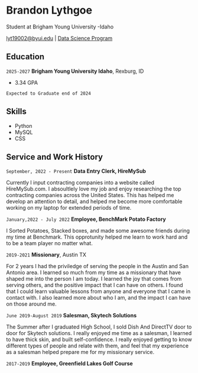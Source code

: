 
# Brandon Lythgoe
Student at Brigham Young University -Idaho

<div id="webaddress">
<a href="lyt19002@byui.edu">lyt19002@byui.edu</a>
| <a href="https://byuidatascience.github.io/development.html">Data Science Program</a>
</div>

<!-- https://www.monique.tech/the-art-of-markdown -->


## Education

`2025-2027`
__Brigham Young University Idaho__, Rexburg, ID

- 3.34 GPA

`Expected to Graduate end of 2024`



## Skills
- Python
- MySQL
- CSS




## Service and Work History

`September, 2022 - Present`
__Data Entry Clerk, HireMySub__

Currently I input contracting companies into a website called HireMySub.com. I absoultlely love my job and enjoy researching the top contracting companies across the United States. This has helped me develop an attention to detail, and helped me become more comfortable working on my laptop for extended periods of time.

`January,2022 - July 2022`
__Employee, BenchMark Potato Factory__

I Sorted Potatoes, Stacked boxes, and made some awesome friends during my time at Benchmark. This opprotunity helped me learn to work hard and to be a team player no matter what.

`2019-2021`
__Missionary__, Austin TX

For 2 years I had the priviledge of serving the people in the Austin and San Antonio area. I learned so much from my time as a missionary that have shaped me into the person I am today. I learned the joy that comes from serving others, and the positive impact that I can have on others. I found that I could learn valuable lessons from anyone and everyone that I came in contact with. I also learned more about who I am, and the impact I can have on those around me.

`June 2019-August 2019`
__Salesman, Skytech Solutions__

The Summer after I graduated High School, I sold Dish And DirectTV door to door for Skytech solutions. I really enjoyed me time as a salesman, I learned to have thick skin, and built self-confidence. I really enjoyed getting to know different types of people and relate with them, and feel that my experience as a salesman helped prepare me for my missionary service.

`2017-2019`
__Employee, Greenfield Lakes Golf Course__
